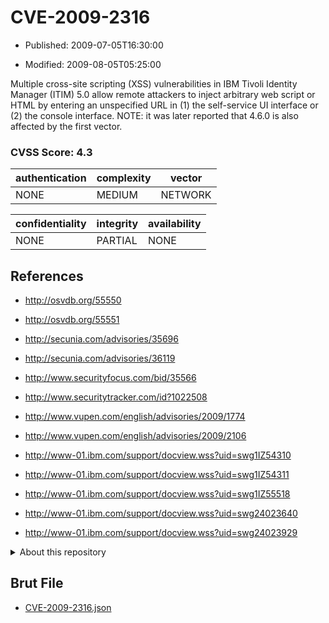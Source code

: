 # CVE-2009-2316

- Published: 2009-07-05T16:30:00

- Modified: 2009-08-05T05:25:00

Multiple cross-site scripting (XSS) vulnerabilities in IBM Tivoli Identity Manager (ITIM) 5.0 allow remote attackers to inject arbitrary web script or HTML by entering an unspecified URL in (1) the self-service UI interface or (2) the console interface. NOTE: it was later reported that 4.6.0 is also affected by the first vector.

### CVSS Score: **4.3**

| authentication | complexity | vector |
| --- | --- | --- |
| NONE | MEDIUM | NETWORK |

| confidentiality | integrity | availability |
| --- | --- | --- |
| NONE | PARTIAL | NONE |

## References

* http://osvdb.org/55550

* http://osvdb.org/55551

* http://secunia.com/advisories/35696

* http://secunia.com/advisories/36119

* http://www.securityfocus.com/bid/35566

* http://www.securitytracker.com/id?1022508

* http://www.vupen.com/english/advisories/2009/1774

* http://www.vupen.com/english/advisories/2009/2106

* http://www-01.ibm.com/support/docview.wss?uid=swg1IZ54310

* http://www-01.ibm.com/support/docview.wss?uid=swg1IZ54311

* http://www-01.ibm.com/support/docview.wss?uid=swg1IZ55518

* http://www-01.ibm.com/support/docview.wss?uid=swg24023640

* http://www-01.ibm.com/support/docview.wss?uid=swg24023929

<details>
<summary>About this repository</summary> 

  This repository is part of the project [Live Hack CVE](https://github.com/Live-Hack-CVE). Main website can be found [www.live-hack.org](https://www.live-hack.org) 
  
  Made by [Sn0wAlice](https://github.com/Sn0wAlice) for the people that care about security and need to have a feed of the latest CVEs. Hope you enjoy it, don't forget to star the repo and follow me on [Twitter](https://twitter.com/Sn0wAlice) and [Github](https://github.com/Sn0wAlice). And that is my [personnal website](https://www.alice-snow.me/)

  - [Home Page](https://github.com/Live-Hack-CVE)
  - [Framework](https://github.com/Live-Hack-CVE/cve-framework)
  - [CVE database](https://github.com/Live-Hack-CVE/full_database)
  - [Changelog](https://github.com/Live-Hack-CVE/Changelog)
</details>

## Brut File

* [CVE-2009-2316.json](https://raw.githubusercontent.com/Live-Hack-CVE/full_database/main/cves/2009/CVE-2009-2316.json)

